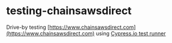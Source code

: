 # testing-chainsawsdirect

Drive-by testing [https://www.chainsawsdirect.com](https://www.chainsawsdirect.com) using [Cypress.io test runner](https://www.cypress.io)
